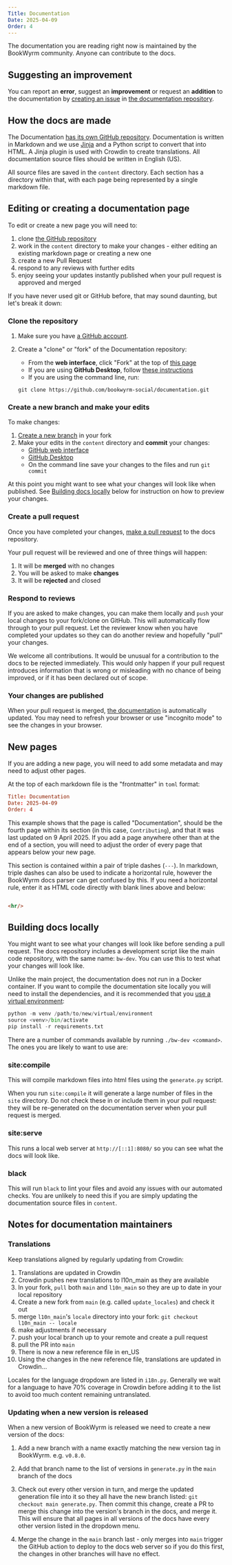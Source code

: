 ```yaml
---
Title: Documentation
Date: 2025-04-09
Order: 4
---
```


The documentation you are reading right now is maintained by the BookWyrm community. Anyone can contribute to the docs.

## Suggesting an improvement

You can report an **error**, suggest an **improvement** or request an **addition** to the documentation by [creating an issue](https://docs.github.com/en/issues/tracking-your-work-with-issues/using-issues/creating-an-issue) in [the documentation repository](https://github.com/bookwyrm-social/documentation).

## How the docs are made

The Documentation [has its own GitHub repository](https://github.com/bookwyrm-social/documentation). Documentation is written in Markdown and we use [Jinja](https://jinja.palletsprojects.com/en/stable) and a Python script to convert that into HTML. A Jinja plugin is used with Crowdin to create translations. All documentation source files should be written in English (US).

All source files are saved in the `content` directory. Each section has a directory within that, with each page being represented by a single markdown file.

## Editing or creating a documentation page

To edit or create a new page you will need to:

1. clone [the GitHub repository](https://github.com/bookwyrm-social/documentation)
2. work in the `content` directory to make your changes - either editing an existing markdown page or creating a new one
3. create a new Pull Request
4. respond to any reviews with further edits
5. enjoy seeing your updates instantly published when your pull request is approved and merged

If you have never used git or GitHub before, that may sound daunting, but let's break it down:

### Clone the repository

1. Make sure you have [a GitHub account](https://docs.github.com/en/get-started/start-your-journey/creating-an-account-on-github).
2. Create a "clone" or "fork" of the Documentation repository:

   - From the **web interface**, click "Fork" at the top of [this page](https://github.com/bookwyrm-social/documentation)
   - If you are using **GitHub Desktop**, follow [these instructions](https://docs.github.com/en/desktop/adding-and-cloning-repositories/cloning-and-forking-repositories-from-github-desktop)
   - If you are using the command line, run:

   `git clone https://github.com/bookwyrm-social/documentation.git`

### Create a new branch and make your edits

To make changes:

1. [Create a new branch](https://docs.github.com/en/issues/tracking-your-work-with-issues/using-issues/creating-a-branch-for-an-issue) in your fork
2. Make your edits in the `content` directory and **commit** your changes:
   - [GitHub web interface](https://docs.github.com/en/repositories/working-with-files/managing-files/editing-files)
   - [GitHub Desktop](https://docs.github.com/en/desktop/making-changes-in-a-branch/committing-and-reviewing-changes-to-your-project-in-github-desktop)
   - On the command line save your changes to the files and run `git commit`

At this point you might want to see what your changes will look like when published. See [Building docs locally](#building-docs-locally) below for instruction on how to preview your changes.

### Create a pull request

Once you have completed your changes, [make a pull request](https://docs.github.com/en/pull-requests/collaborating-with-pull-requests/proposing-changes-to-your-work-with-pull-requests/creating-a-pull-request) to the docs repository.

Your pull request will be reviewed and one of three things will happen:

1. It will be **merged** with no changes
2. You will be asked to make **changes**
3. It will be **rejected** and closed

### Respond to reviews

If you are asked to make changes, you can make them locally and `push` your local changes to your fork/clone on GitHub. This will automatically flow through to your pull request. Let the reviewer know when you have completed your updates so they can do another review and hopefully "pull" your changes.

We welcome all contributions. It would be unusual for a contribution to the docs to be rejected immediately. This would only happen if your pull request introduces information that is wrong or misleading with no chance of being improved, or if it has been declared out of scope.

### Your changes are published

When your pull request is merged, [the documentation](https://docs.joinbookwyrm.com/) is automatically updated. You may need to refresh your browser or use "incognito mode" to see the changes in your browser.

## New pages

If you are adding a new page, you will need to add some metadata and may need to adjust other pages.

At the top of each markdown file is the "frontmatter" in `toml` format:

```toml
Title: Documentation
Date: 2025-04-09
Order: 4
```

This example shows that the page is called  "Documentation", should be the fourth page within its section (in this case, `Contributing`), and that it was last updated on 9 April 2025. If you add a page anywhere other than at the end of a section, you will need to adjust the order of every page that appears below your new page.

This section is contained within a pair of triple dashes (`---`). In markdown, triple dashes can also be used to indicate a horizontal rule, however the BookWyrm docs parser can get confused by this. If you need a horizontal rule, enter it as HTML code directly with blank lines above and below:

```html

<hr/>

```

## Building docs locally

You might want to see what your changes will look like before sending a pull request. The docs repository includes a development script like the main code repository, with the same name: `bw-dev`. You can use this to test what your changes will look like.

Unlike the main project, the documentation does not run in a Docker container. If you want to compile the documentation site locally you will need to install the dependencies, and it is recommended that you [use a virtual environment](https://docs.python.org/3/library/venv.html):

```py
python -m venv /path/to/new/virtual/environment
source <venv>/bin/activate
pip install -r requirements.txt
```

There are a number of commands available by running `./bw-dev <command>`. The ones you are likely to want to use are:

### site:compile

This will compile markdown files into html files using the `generate.py` script.

When you run `site:compile` it will generate a large number of files in the `site` directory. Do not check these in or include them in your pull request: they will be re-generated on the documentation server when your pull request is merged.

### site:serve

This runs a local web server at `http://[::1]:8080/` so you can see what the docs will look like.

### black

This will run `black` to lint your files and avoid any issues with our automated checks. You are unlikely to need this if you are simply updating the documentation source files in `content`.

## Notes for documentation maintainers

### Translations

Keep translations aligned by regularly updating from Crowdin:

1. Translations are updated in Crowdin
2. Crowdin pushes new translations to l10n_main as they are available
3. In your fork, `pull` both `main` and `l10n_main` so they are up to date in your local repository
4. Create a new fork from `main` (e.g. called `update_locales`) and check it out
5. merge `l10n_main`'s `locale` directory into your fork: `git checkout l10n_main -- locale`
6. make adjustments if necessary
7. push your local branch up to your remote and create a pull request
8. pull the PR into `main`
9. There is now a new reference file in en_US
10. Using the changes in the new reference file, translations are updated in Crowdin...

Locales for the language dropdown are listed in `i18n.py`. Generally we wait for a language to have 70% coverage in Crowdin before adding it to the list to avoid too much content remaining untranslated.

### Updating when a new version is released

When a new version of BookWyrm is released we need to create a new version of the docs:

1. Add a new branch with a name exactly matching the new version tag in BookWyrm. e.g. `v0.8.0`.

2. Add that branch name to the list of versions in `generate.py` in the `main` branch of the docs

3. Check out every other version in turn, and merge the updated generation file into it so they all have the new branch listed: `git checkout main generate.py`. Then commit this change, create a PR to merge this change into the version's branch in the docs, and merge it. This will ensure that all pages in all versions of the docs have every other version listed in the dropdown menu.

4. Merge the change in the `main` branch last - only merges into `main` trigger the GitHub action to deploy to the docs web server so if you do this first, the changes in other branches will have no effect.
